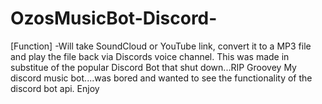 # OzosMusicBot-Discord-

[Function]
-Will take SoundCloud or YouTube link, convert it to a MP3 file and play the file back via Discords voice channel. This was made in substitue of the popular Discord Bot that shut down...RIP Groovey
My discord music bot....was bored and wanted to see the functionality of the discord bot api. Enjoy

